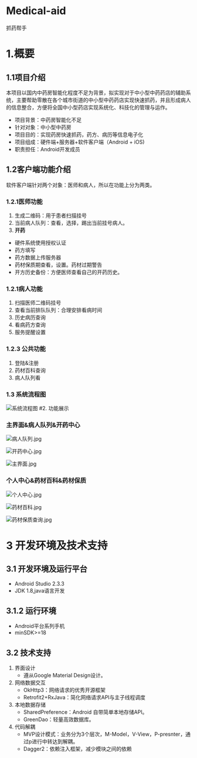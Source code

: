# Medical-aid
抓药帮手
# 1.概要
## 1.1项目介绍
本项目以国内中药房智能化程度不足为背景，拟实现对于中小型中药药店的辅助系统，主要帮助零散在各个城市街道的中小型中药药店实现快速抓药，并且形成病人的信息整合，方便将全国中小型药店实现系统化、科技化的管理与运作。
- 项目背景：中药房智能化不足
- 针对对象：中小型中药房
- 项目目的：实现药房快速抓药，药方、病历等信息电子化
- 项目组成：硬件端+服务器+软件客户端（Android + iOS)
- 职责担任：Android开发成员
## 1.2客户端功能介绍
软件客户端针对两个对象：医师和病人，所以在功能上分为两类。
### 1.2.1医师功能
1. 生成二维码：用于患者扫描挂号
2. 当前病人队列：查看，选择，踢出当前挂号病人。
3. **开药**
- 硬件系统使用授权认证
- 药方填写
- 药方数据上传服务器
- 药材保质期查看，设置。药材过期警告
- 开方历史备份：方便医师查看自己的开药历史。
### 1.2.1病人功能
1. 扫描医师二维码挂号
2. 查看当前排队队列：合理安排看病时间
3. 历史病历查询
4. 看病药方查询
5. 服务提醒设置
### 1.2.3 公共功能
1. 登陆&注册
2. 药材百科查询
3. 病人队列看
### 1.3 系统流程图
![系统流程图](https://upload-images.jianshu.io/upload_images/2536154-0d06e9a14c1b3fd5.png?imageMogr2/auto-orient/strip%7CimageView2/2/w/1240)
#2. 功能展示
### 主界面&病人队列&开药中心
![病人队列.jpg](https://upload-images.jianshu.io/upload_images/2536154-9c5803bfe7da157d.jpg?imageMogr2/auto-orient/strip%7CimageView2/2/w/1240)

![开药中心.jpg](https://upload-images.jianshu.io/upload_images/2536154-9d4e9beb5a9d1013.jpg?imageMogr2/auto-orient/strip%7CimageView2/2/w/1240)

![主界面.jpg](https://upload-images.jianshu.io/upload_images/2536154-a195d9cc6d839d75.jpg?imageMogr2/auto-orient/strip%7CimageView2/2/w/1240)
### 个人中心&药材百科&药材保质
![个人中心.jpg](https://upload-images.jianshu.io/upload_images/2536154-41ae99bce15810ed.jpg?imageMogr2/auto-orient/strip%7CimageView2/2/w/1240)

![药材百科.jpg](https://upload-images.jianshu.io/upload_images/2536154-3d29e37075ab5464.jpg?imageMogr2/auto-orient/strip%7CimageView2/2/w/1240)

![药材保质查询.jpg](https://upload-images.jianshu.io/upload_images/2536154-b458775950cf09c7.jpg?imageMogr2/auto-orient/strip%7CimageView2/2/w/1240)
# 3 开发环境及技术支持
## 3.1 开发环境及运行平台
- Android Studio 2.3.3
- JDK 1.8,java语言开发
## 3.1.2 运行环境
- Android平台系列手机
- minSDK>=18
## 3.2 技术支持
1. 界面设计
    * 遵从Google Material Design设计。
2. 网络数据交互
    * OkHttp3：网络请求的优秀开源框架
    * Retrofit2+RxJava：简化网络请求API与主子线程调度
3. 本地数据存储
    * SharedPreference：Android 自带简单本地存储API。
    * GreenDao：轻量高效数据库。
4. 代码解耦
    * MVP设计模式：业务分为3个层次，M-Model，V-View，P-presnter，通过p进行中转达到解耦。
    * Dagger2：依赖注入框架，减少模块之间的依赖



